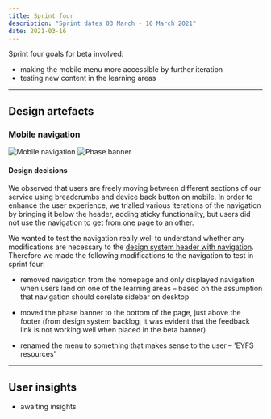 ```yaml
---
title: Sprint four
description: "Sprint dates 03 March - 16 March 2021"
date: 2021-03-16
---
```


Sprint four goals for beta involved:

* making the mobile menu more accessible by further iteration
* testing new content in the learning areas


* * *

## Design artefacts

### Mobile navigation

![Mobile navigation](/images/beta-sprint-four/01-mobile-nav.png)
![Phase banner](/images/beta-sprint-four/02-phase-banner.png)

#### Design decisions

We observed that users are freely moving between different sections of our service using breadcrumbs and device back button on mobile. In order to enhance the user experience, we trialled various iterations of the navigation by bringing it below the header, adding sticky functionality, but users did not use the navigation to get from one page to an other.

We wanted to test the navigation really well to understand whether any modifications are necessary to the [design system header with navigation](https://design-system.service.gov.uk/components/header/#header-with-service-name-and-navigation). Therefore we made the following modifications to the navigation to test in sprint four:

* removed navigation from the homepage and only displayed navigation when users land on one of the learning areas – based on the assumption that navigation should corelate sidebar on desktop

* moved the phase banner to the bottom of the page, just above the footer (from design system backlog, it was evident that the feedback link is not working well when placed in the beta banner)

* renamed the menu to something that makes sense to the user – 'EYFS resources'



* * *

## User insights

* awaiting insights
